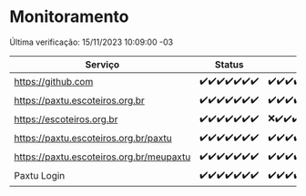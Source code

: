 # Monitoramento

Última verificação: 15/11/2023 10:09:00 -03

|Serviço|Status|Últimas 24h|
|---|---|---|
|https://github.com|<span title="2023-11-08: OK=24">✔️</span><span title="2023-11-09: OK=24">✔️</span><span title="2023-11-10: OK=24">✔️</span><span title="2023-11-11: OK=24">✔️</span><span title="2023-11-12: OK=24">✔️</span><span title="2023-11-13: OK=24">✔️</span><span title="2023-11-14: OK=13">✔️</span>|<span title="14/11/2023 10:09:00 -03 : 200">✔️</span><span title="14/11/2023 11:04:00 -03 : 200">✔️</span><span title="14/11/2023 12:06:00 -03 : 200">✔️</span><span title="14/11/2023 13:06:00 -03 : 200">✔️</span><span title="14/11/2023 14:03:00 -03 : 200">✔️</span><span title="14/11/2023 15:07:00 -03 : 200">✔️</span><span title="14/11/2023 16:02:00 -03 : 200">✔️</span><span title="14/11/2023 17:04:00 -03 : 200">✔️</span><span title="14/11/2023 18:03:00 -03 : 200">✔️</span><span title="14/11/2023 19:04:00 -03 : 200">✔️</span><span title="14/11/2023 20:05:00 -03 : 200">✔️</span><span title="14/11/2023 21:30:00 -03 : 200">✔️</span><span title="14/11/2023 22:45:00 -03 : 200">✔️</span><span title="14/11/2023 23:20:00 -03 : 200">✔️</span><span title="15/11/2023 00:06:00 -03 : 200">✔️</span><span title="15/11/2023 01:07:00 -03 : 200">✔️</span><span title="15/11/2023 02:06:00 -03 : 200">✔️</span><span title="15/11/2023 03:08:00 -03 : 200">✔️</span><span title="15/11/2023 04:05:00 -03 : 200">✔️</span><span title="15/11/2023 05:08:00 -03 : 200">✔️</span><span title="15/11/2023 06:06:00 -03 : 200">✔️</span><span title="15/11/2023 07:07:00 -03 : 200">✔️</span><span title="15/11/2023 08:04:00 -03 : 200">✔️</span><span title="15/11/2023 09:11:00 -03 : 200">✔️</span><span title="15/11/2023 10:09:00 -03 : 200">✔️</span>|
|https://paxtu.escoteiros.org.br|<span title="2023-11-08: OK=24">✔️</span><span title="2023-11-09: OK=24">✔️</span><span title="2023-11-10: OK=24">✔️</span><span title="2023-11-11: OK=24">✔️</span><span title="2023-11-12: OK=24">✔️</span><span title="2023-11-13: OK=24">✔️</span><span title="2023-11-14: OK=13">✔️</span>|<span title="14/11/2023 10:09:00 -03 : 200">✔️</span><span title="14/11/2023 11:04:00 -03 : 200">✔️</span><span title="14/11/2023 12:06:00 -03 : 200">✔️</span><span title="14/11/2023 13:06:00 -03 : 200">✔️</span><span title="14/11/2023 14:03:00 -03 : 200">✔️</span><span title="14/11/2023 15:07:00 -03 : 200">✔️</span><span title="14/11/2023 16:02:00 -03 : 200">✔️</span><span title="14/11/2023 17:04:00 -03 : 200">✔️</span><span title="14/11/2023 18:03:00 -03 : 200">✔️</span><span title="14/11/2023 19:04:00 -03 : 200">✔️</span><span title="14/11/2023 20:05:00 -03 : 200">✔️</span><span title="14/11/2023 21:30:00 -03 : 200">✔️</span><span title="14/11/2023 22:45:00 -03 : 200">✔️</span><span title="14/11/2023 23:20:00 -03 : 200">✔️</span><span title="15/11/2023 00:06:00 -03 : 200">✔️</span><span title="15/11/2023 01:07:00 -03 : 200">✔️</span><span title="15/11/2023 02:06:00 -03 : 200">✔️</span><span title="15/11/2023 03:08:00 -03 : 200">✔️</span><span title="15/11/2023 04:05:00 -03 : 200">✔️</span><span title="15/11/2023 05:08:00 -03 : 200">✔️</span><span title="15/11/2023 06:06:00 -03 : 200">✔️</span><span title="15/11/2023 07:07:00 -03 : 200">✔️</span><span title="15/11/2023 08:04:00 -03 : 200">✔️</span><span title="15/11/2023 09:11:00 -03 : 200">✔️</span><span title="15/11/2023 10:09:00 -03 : 200">✔️</span>|
|https://escoteiros.org.br|<span title="2023-11-08: OK=24">✔️</span><span title="2023-11-09: OK=24">✔️</span><span title="2023-11-10: OK=24">✔️</span><span title="2023-11-11: OK=24">✔️</span><span title="2023-11-12: OK=24">✔️</span><span title="2023-11-13: OK=24">✔️</span><span title="2023-11-14: OK=13">✔️</span>|<span title="14/11/2023 10:09:00 -03 : 0">❌</span><span title="14/11/2023 11:04:00 -03 : 200">✔️</span><span title="14/11/2023 12:06:00 -03 : 200">✔️</span><span title="14/11/2023 13:06:00 -03 : 200">✔️</span><span title="14/11/2023 14:03:00 -03 : 200">✔️</span><span title="14/11/2023 15:07:00 -03 : 200">✔️</span><span title="14/11/2023 16:02:00 -03 : 200">✔️</span><span title="14/11/2023 17:04:00 -03 : 200">✔️</span><span title="14/11/2023 18:03:00 -03 : 200">✔️</span><span title="14/11/2023 19:04:00 -03 : 200">✔️</span><span title="14/11/2023 20:05:00 -03 : 200">✔️</span><span title="14/11/2023 21:30:00 -03 : 200">✔️</span><span title="14/11/2023 22:45:00 -03 : 200">✔️</span><span title="14/11/2023 23:20:00 -03 : 200">✔️</span><span title="15/11/2023 00:06:00 -03 : 200">✔️</span><span title="15/11/2023 01:07:00 -03 : 200">✔️</span><span title="15/11/2023 02:06:00 -03 : 200">✔️</span><span title="15/11/2023 03:08:00 -03 : 200">✔️</span><span title="15/11/2023 04:05:00 -03 : 200">✔️</span><span title="15/11/2023 05:08:00 -03 : 200">✔️</span><span title="15/11/2023 06:06:00 -03 : 200">✔️</span><span title="15/11/2023 07:07:00 -03 : 200">✔️</span><span title="15/11/2023 08:04:00 -03 : 200">✔️</span><span title="15/11/2023 09:11:00 -03 : 200">✔️</span><span title="15/11/2023 10:09:00 -03 : 200">✔️</span>|
|https://paxtu.escoteiros.org.br/paxtu|<span title="2023-11-08: OK=24">✔️</span><span title="2023-11-09: OK=24">✔️</span><span title="2023-11-10: OK=24">✔️</span><span title="2023-11-11: OK=24">✔️</span><span title="2023-11-12: OK=24">✔️</span><span title="2023-11-13: OK=24">✔️</span><span title="2023-11-14: OK=13">✔️</span>|<span title="14/11/2023 10:09:00 -03 : 200">✔️</span><span title="14/11/2023 11:04:00 -03 : 200">✔️</span><span title="14/11/2023 12:06:00 -03 : 200">✔️</span><span title="14/11/2023 13:06:00 -03 : 200">✔️</span><span title="14/11/2023 14:03:00 -03 : 200">✔️</span><span title="14/11/2023 15:07:00 -03 : 200">✔️</span><span title="14/11/2023 16:02:00 -03 : 200">✔️</span><span title="14/11/2023 17:04:00 -03 : 200">✔️</span><span title="14/11/2023 18:03:00 -03 : 200">✔️</span><span title="14/11/2023 19:04:00 -03 : 200">✔️</span><span title="14/11/2023 20:05:00 -03 : 200">✔️</span><span title="14/11/2023 21:30:00 -03 : 200">✔️</span><span title="14/11/2023 22:46:00 -03 : 200">✔️</span><span title="14/11/2023 23:20:00 -03 : 200">✔️</span><span title="15/11/2023 00:06:00 -03 : 200">✔️</span><span title="15/11/2023 01:07:00 -03 : 200">✔️</span><span title="15/11/2023 02:06:00 -03 : 200">✔️</span><span title="15/11/2023 03:08:00 -03 : 200">✔️</span><span title="15/11/2023 04:05:00 -03 : 200">✔️</span><span title="15/11/2023 05:08:00 -03 : 200">✔️</span><span title="15/11/2023 06:06:00 -03 : 200">✔️</span><span title="15/11/2023 07:07:00 -03 : 200">✔️</span><span title="15/11/2023 08:04:00 -03 : 200">✔️</span><span title="15/11/2023 09:11:00 -03 : 200">✔️</span><span title="15/11/2023 10:09:00 -03 : 200">✔️</span>|
|https://paxtu.escoteiros.org.br/meupaxtu|<span title="2023-11-08: OK=24">✔️</span><span title="2023-11-09: OK=24">✔️</span><span title="2023-11-10: OK=24">✔️</span><span title="2023-11-11: OK=24">✔️</span><span title="2023-11-12: OK=24">✔️</span><span title="2023-11-13: OK=24">✔️</span><span title="2023-11-14: OK=13">✔️</span>|<span title="14/11/2023 10:09:00 -03 : 200">✔️</span><span title="14/11/2023 11:04:00 -03 : 200">✔️</span><span title="14/11/2023 12:06:00 -03 : 200">✔️</span><span title="14/11/2023 13:06:00 -03 : 200">✔️</span><span title="14/11/2023 14:03:00 -03 : 200">✔️</span><span title="14/11/2023 15:07:00 -03 : 200">✔️</span><span title="14/11/2023 16:02:00 -03 : 200">✔️</span><span title="14/11/2023 17:04:00 -03 : 200">✔️</span><span title="14/11/2023 18:03:00 -03 : 200">✔️</span><span title="14/11/2023 19:04:00 -03 : 200">✔️</span><span title="14/11/2023 20:05:00 -03 : 200">✔️</span><span title="14/11/2023 21:30:00 -03 : 200">✔️</span><span title="14/11/2023 22:46:00 -03 : 200">✔️</span><span title="14/11/2023 23:20:00 -03 : 200">✔️</span><span title="15/11/2023 00:06:00 -03 : 200">✔️</span><span title="15/11/2023 01:07:00 -03 : 200">✔️</span><span title="15/11/2023 02:06:00 -03 : 200">✔️</span><span title="15/11/2023 03:08:00 -03 : 200">✔️</span><span title="15/11/2023 04:05:00 -03 : 200">✔️</span><span title="15/11/2023 05:08:00 -03 : 200">✔️</span><span title="15/11/2023 06:06:00 -03 : 200">✔️</span><span title="15/11/2023 07:07:00 -03 : 200">✔️</span><span title="15/11/2023 08:04:00 -03 : 200">✔️</span><span title="15/11/2023 09:11:00 -03 : 200">✔️</span><span title="15/11/2023 10:09:00 -03 : 200">✔️</span>|
|Paxtu Login|<span title="2023-11-08: OK=24">✔️</span><span title="2023-11-09: OK=24">✔️</span><span title="2023-11-10: OK=24">✔️</span><span title="2023-11-11: OK=24">✔️</span><span title="2023-11-12: OK=24">✔️</span><span title="2023-11-13: OK=24">✔️</span><span title="2023-11-14: OK=13">✔️</span>|<span title="14/11/2023 10:09:00 -03 : 200">✔️</span><span title="14/11/2023 11:04:00 -03 : 200">✔️</span><span title="14/11/2023 12:06:00 -03 : 200">✔️</span><span title="14/11/2023 13:06:00 -03 : 200">✔️</span><span title="14/11/2023 14:03:00 -03 : 200">✔️</span><span title="14/11/2023 15:07:00 -03 : 200">✔️</span><span title="14/11/2023 16:02:00 -03 : 200">✔️</span><span title="14/11/2023 17:04:00 -03 : 200">✔️</span><span title="14/11/2023 18:03:00 -03 : 200">✔️</span><span title="14/11/2023 19:04:00 -03 : 200">✔️</span><span title="14/11/2023 20:05:00 -03 : 200">✔️</span><span title="14/11/2023 21:30:00 -03 : 200">✔️</span><span title="14/11/2023 22:46:00 -03 : 200">✔️</span><span title="14/11/2023 23:20:00 -03 : 200">✔️</span><span title="15/11/2023 00:07:00 -03 : 200">✔️</span><span title="15/11/2023 01:07:00 -03 : 200">✔️</span><span title="15/11/2023 02:06:00 -03 : 200">✔️</span><span title="15/11/2023 03:08:00 -03 : 200">✔️</span><span title="15/11/2023 04:05:00 -03 : 200">✔️</span><span title="15/11/2023 05:08:00 -03 : 200">✔️</span><span title="15/11/2023 06:06:00 -03 : 200">✔️</span><span title="15/11/2023 07:07:00 -03 : 200">✔️</span><span title="15/11/2023 08:04:00 -03 : 200">✔️</span><span title="15/11/2023 09:11:00 -03 : 200">✔️</span><span title="15/11/2023 10:09:00 -03 : 200">✔️</span>|
